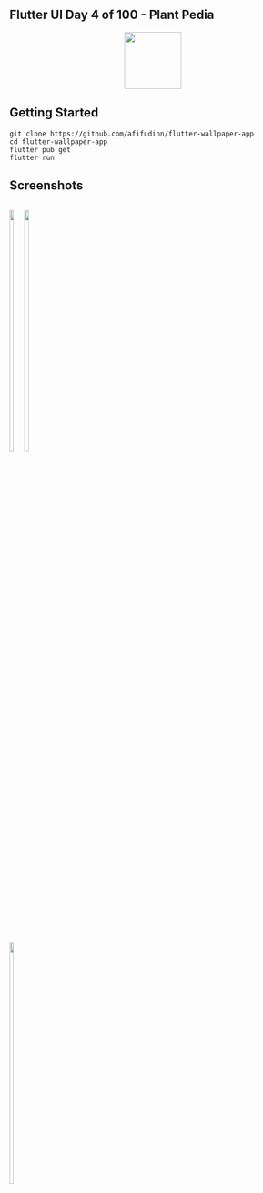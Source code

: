 ## Flutter UI Day 4 of 100 - Plant Pedia
<p align="center">
  <img src="https://avatars.githubusercontent.com/u/94339143?v=4" width=100/>
</p>

## Getting Started

```
git clone https://github.com/afifudinn/flutter-wallpaper-app
cd flutter-wallpaper-app
flutter pub get
flutter run
```

## Screenshots
<p style="float: left;">
  <img src="https://github.com/afifudinn/flutter-plantpedia/blob/main/screenshots/1.png" width="33%"/>
  <img src="https://github.com/afifudinn/flutter-plantpedia/blob/main/screenshots/2.png" width="33%"/>
  <img src="https://github.com/afifudinn/flutter-plantpedia/blob/main/screenshots/3.png" width="33%"/>
</p>
